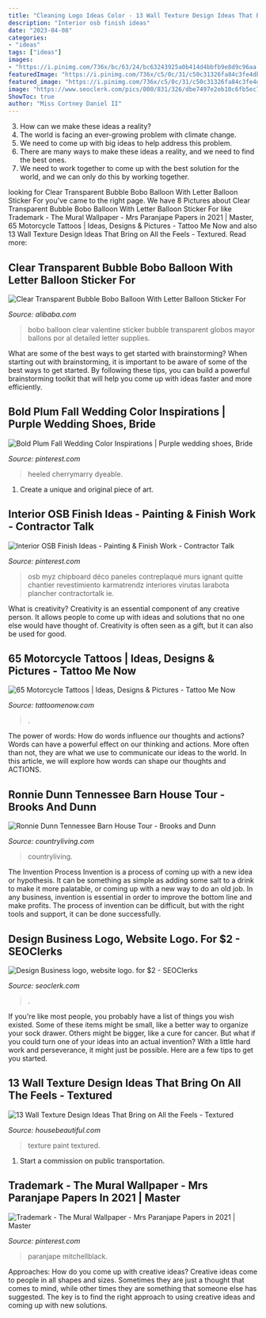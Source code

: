```yaml
---
title: "Cleaning Logo Ideas Color - 13 Wall Texture Design Ideas That Bring On All The Feels"
description: "Interior osb finish ideas"
date: "2023-04-08"
categories:
- "ideas"
tags: ["ideas"]
images:
- "https://i.pinimg.com/736x/bc/63/24/bc63243925a0b414d4bbfb9e8d9c96aa.jpg"
featuredImage: "https://i.pinimg.com/736x/c5/0c/31/c50c31326fa84c3fe4db715af1184338.jpg"
featured_image: "https://i.pinimg.com/736x/c5/0c/31/c50c31326fa84c3fe4db715af1184338.jpg"
image: "https://www.seoclerk.com/pics/000/831/326/dbe7497e2eb10c6fb5ec73b27c7f111e.png"
ShowToc: true
author: "Miss Cortney Daniel II"
---
```



3. How can we make these ideas a reality?
1. The world is facing an ever-growing problem with climate change. 
2. We need to come up with big ideas to help address this problem. 
3. There are many ways to make these ideas a reality, and we need to find the best ones. 
4. We need to work together to come up with the best solution for the world, and we can only do this by working together.

	

		
looking for Clear Transparent Bubble Bobo Balloon With Letter Balloon Sticker For you've came to the right page. We have 8 Pictures about Clear Transparent Bubble Bobo Balloon With Letter Balloon Sticker For like Trademark - The Mural Wallpaper - Mrs Paranjape Papers in 2021 | Master, 65 Motorcycle Tattoos | Ideas, Designs &amp; Pictures - Tattoo Me Now and also 13 Wall Texture Design Ideas That Bring on All the Feels - Textured. Read more:
		
    
## Clear Transparent Bubble Bobo Balloon With Letter Balloon Sticker For

<img loading=lazy src="https://sc02.alicdn.com/kf/HTB1rE5xKkyWBuNjy0Fpq6yssXXaq/230240325/HTB1rE5xKkyWBuNjy0Fpq6yssXXaq.jpg" onerror="this.onerror=null;this.src='https://tse4.mm.bing.net/th?id=OIP.HCE4jOHhKTfpurPNp9FftgHaHa&amp;pid=15.1';" alt="Clear Transparent Bubble Bobo Balloon With Letter Balloon Sticker For">

_Source: alibaba.com_

>bobo balloon clear valentine sticker bubble transparent globos mayor ballons por al detailed letter supplies. 

	

What are some of the best ways to get started with brainstorming?
When starting out with brainstorming, it is important to be aware of some of the best ways to get started. By following these tips, you can build a powerful brainstorming toolkit that will help you come up with ideas faster and more efficiently.

    
## Bold Plum Fall Wedding Color Inspirations | Purple Wedding Shoes, Bride

<img loading=lazy src="https://i.pinimg.com/736x/05/3c/ab/053caba3c6748f21926baef61f713b0a.jpg" onerror="this.onerror=null;this.src='https://tse4.mm.bing.net/th?id=OIP.ewPNjUZZ2x08JPzlfEoaOAHaNK&amp;pid=15.1';" alt="Bold Plum Fall Wedding Color Inspirations | Purple wedding shoes, Bride">

_Source: pinterest.com_

>heeled cherrymarry dyeable. 

	

1. Create a unique and original piece of art.

    
## Interior OSB Finish Ideas - Painting &amp; Finish Work - Contractor Talk

<img loading=lazy src="https://i.pinimg.com/736x/bc/63/24/bc63243925a0b414d4bbfb9e8d9c96aa.jpg" onerror="this.onerror=null;this.src='https://tse4.mm.bing.net/th?id=OIP.Z_bpyO7VdPFy21hRFeDnhwHaLH&amp;pid=15.1';" alt="Interior OSB Finish Ideas - Painting &amp; Finish Work - Contractor Talk">

_Source: pinterest.com_

>osb myz chipboard déco paneles contreplaqué murs ignant quitte chantier revestimiento karmatrendz interiores virutas larabota plancher contractortalk ie. 

	

What is creativity?
Creativity is an essential component of any creative person. It allows people to come up with ideas and solutions that no one else would have thought of. Creativity is often seen as a gift, but it can also be used for good.

    
## 65 Motorcycle Tattoos | Ideas, Designs &amp; Pictures - Tattoo Me Now

<img loading=lazy src="https://www.tattoomenow.com/tattoo-designs/wp-content/uploads/2021/05/Biker-tattoo-36.jpg" onerror="this.onerror=null;this.src='https://tse4.mm.bing.net/th?id=OIP.IQrXDYPActqkKwiZIPGu8gAAAA&amp;pid=15.1';" alt="65 Motorcycle Tattoos | Ideas, Designs &amp; Pictures - Tattoo Me Now">

_Source: tattoomenow.com_

>. 

	

The power of words: How do words influence our thoughts and actions?
Words can have a powerful effect on our thinking and actions. More often than not, they are what we use to communicate our ideas to the world. In this article, we will explore how words can shape our thoughts and ACTIONS.

    
## Ronnie Dunn Tennessee Barn House Tour - Brooks And Dunn

<img loading=lazy src="http://clv.h-cdn.co/assets/15/20/raising-the-barn-porch-0615.jpg" onerror="this.onerror=null;this.src='https://tse1.mm.bing.net/th?id=OIP.3zArdtvWdkkPU7_6vIKGDAHaJ4&amp;pid=15.1';" alt="Ronnie Dunn Tennessee Barn House Tour - Brooks and Dunn">

_Source: countryliving.com_

>countryliving. 

	

The Invention Process
Invention is a process of coming up with a new idea or hypothesis. It can be something as simple as adding some salt to a drink to make it more palatable, or coming up with a new way to do an old job. In any business, invention is essential in order to improve the bottom line and make profits. The process of invention can be difficult, but with the right tools and support, it can be done successfully.

    
## Design Business Logo, Website Logo. For $2 - SEOClerks

<img loading=lazy src="https://www.seoclerk.com/pics/000/831/326/dbe7497e2eb10c6fb5ec73b27c7f111e.png" onerror="this.onerror=null;this.src='https://tse3.mm.bing.net/th?id=OIP.2-dJfi6xDG-17HOyfH8RHgHaHa&amp;pid=15.1';" alt="Design Business logo, website logo. for $2 - SEOClerks">

_Source: seoclerk.com_

>. 

	

If you're like most people, you probably have a list of things you wish existed. Some of these items might be small, like a better way to organize your sock drawer. Others might be bigger, like a cure for cancer. But what if you could turn one of your ideas into an actual invention? With a little hard work and perseverance, it might just be possible. Here are a few tips to get you started.

    
## 13 Wall Texture Design Ideas That Bring On All The Feels - Textured

<img loading=lazy src="https://hips.hearstapps.com/hmg-prod.s3.amazonaws.com/images/dsc-0508-library-1548967989.jpg?crop=1.00xw:0.692xh;0,0.217xh&amp;resize=1200:*" onerror="this.onerror=null;this.src='https://tse2.mm.bing.net/th?id=OIP.QMkUnTZHPQ9P-fcCi3QOuQHaDt&amp;pid=15.1';" alt="13 Wall Texture Design Ideas That Bring on All the Feels - Textured">

_Source: housebeautiful.com_

>texture paint textured. 

	

1) Start a commission on public transportation.

    
## Trademark - The Mural Wallpaper - Mrs Paranjape Papers In 2021 | Master

<img loading=lazy src="https://i.pinimg.com/736x/c5/0c/31/c50c31326fa84c3fe4db715af1184338.jpg" onerror="this.onerror=null;this.src='https://tse2.mm.bing.net/th?id=OIP.U9rjTlzhBP8j9aCf-O9q6QHaKX&amp;pid=15.1';" alt="Trademark - The Mural Wallpaper - Mrs Paranjape Papers in 2021 | Master">

_Source: pinterest.com_

>paranjape mitchellblack. 

	

Approaches: How do you come up with creative ideas?
Creative ideas come to people in all shapes and sizes. Sometimes they are just a thought that comes to mind, while other times they are something that someone else has suggested. The key is to find the right approach to using creative ideas and coming up with new solutions.

